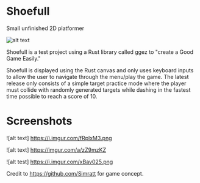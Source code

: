 # Shoefull
Small unfinished 2D platformer

![alt text](https://i.imgur.com/Ykqcvyf.png)

Shoefull is a test project using a Rust library called ggez to "create a Good Game Easily."

Shoefull is displayed using the Rust canvas and only uses keyboard inputs to allow the user to navigate through the menu/play the game. The latest release only consists of a simple target practice mode where the player must collide with randomly generated targets while dashing in the fastest time possible to reach a score of 10.

# Screenshots
![alt text] https://i.imgur.com/fRplxM3.png

![alt text] https://imgur.com/a/zZ9mzKZ

![alt test] https://i.imgur.com/xBav025.png

Credit to https://github.com/Simratt for game concept.
